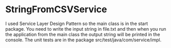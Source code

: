 # StringFromCSVService
I used Service Layer Design Pattern so the main class is in the start package. 
You need to write the input string in file.txt and then when you run the application from the main class the output string will be printed in the console.
The unit tests are in the package src/test/java/com/service/impl.
